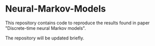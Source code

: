 # Neural-Markov-Models
This repository contains code to reproduce the results found in paper "Discrete-time neural Markov models".

The repository will be updated briefly.
